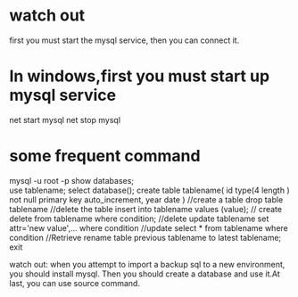 # watch out
first you must start the mysql service, then you can connect it.

# In windows,first you must start up mysql service
net start mysql
net stop mysql

# some frequent command
mysql -u root -p
show databases;   
use tablename;
select database();
create table tablename(
  id type(4 length ) not null primary key auto_increment,
  year date
)                     //create a table
drop table tablename  //delete the table
insert into tablename values (value); // create
delete from tablename where condition;  //delete
update tablename set attr='new value',… where condition  //update
select * from tablename where condition  //Retrieve
rename table previous tablename to latest tablename;
exit

watch out:
when you attempt to import a backup sql to a new environment, you should install mysql.
Then you should create a database and use it.At last, you can use source command.